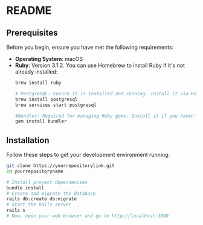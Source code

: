# README

## Prerequisites
Before you begin, ensure you have met the following requirements:
- **Operating System**: macOS
- **Ruby**: Version 3.1.2. You can use Homebrew to install Ruby if it's not already installed:
  ```bash
  brew install ruby
  
  # PostgreSQL: Ensure it is installed and running. Install it via Homebrew if needed:
  brew install postgresql
  brew services start postgresql
  
  #Bundler: Required for managing Ruby gems. Install it if you haven't already :
  gem install bundler


## Installation

Follow these steps to get your development environment running:


   ```bash
   git clone https://yourrepositorylink.git
   cd yourrepositoryname

   # Install project dependencies
   bundle install
   # Create and migrate the database
   rails db:create db:migrate
   # Start the Rails server
   rails s
   # Now, open your web browser and go to http://localhost:3000

